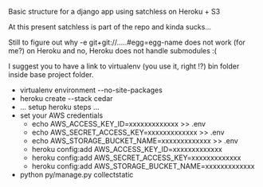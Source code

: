 Basic structure for a django app using satchless on Heroku + S3

At this present satchless is part of the repo and kinda sucks...

Still to figure out why -e git+git://.....#egg=egg-name does not work (for me?) on Heroku
and no, Heroku does not handle submodules :(

I suggest you to have a link to virtualenv (you use it, right !?) bin folder inside base project folder.

- virtualenv environment --no-site-packages
- heroku create --stack cedar
- ... setup heroku steps ...
- set your AWS credentials
    - echo AWS_ACCESS_KEY_ID=xxxxxxxxxxxxx >> .env
    - echo AWS_SECRET_ACCESS_KEY=xxxxxxxxxxxxx >> .env
    - echo AWS_STORAGE_BUCKET_NAME=xxxxxxxxxxxxx >> .env
    - heroku config:add AWS_ACCESS_KEY_ID=xxxxxxxxxxxxx 
    - heroku config:add AWS_SECRET_ACCESS_KEY=xxxxxxxxxxxxx
    - heroku config:add AWS_STORAGE_BUCKET_NAME=xxxxxxxxxxxxx
- python py/manage.py collectstatic